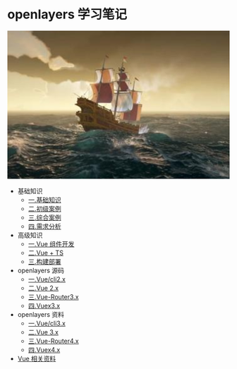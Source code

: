 # openlayers 学习笔记

![一.基础知识](./src/.vuepress/public/home.png)

- 基础知识
  - [一.基础知识](https://zhoubichuan.github.io/web-openlayer/base/engine/1.index.html)
  - [二.初级案例](https://zhoubichuan.github.io/web-openlayer/base/project/1.index.html)
  - [三.综合案例](https://zhoubichuan.github.io/web-openlayer/base/vue2.x/1.index.html)
  - [四.需求分析](https://zhoubichuan.github.io/web-openlayer/base/vue3.x/1.index.html)
- 高级知识
  - [一.Vue 组件开发](https://zhoubichuan.github.io/web-openlayer/senior/component/1.index.html)
  - [二.Vue + TS](https://zhoubichuan.github.io/web-openlayer/senior/typescript/1.index.html)
  - [三.构建部署](https://zhoubichuan.github.io/web-openlayer/senior/deploy/1.index.html)
- openlayers 源码
  - [一.Vue/cli2.x](https://zhoubichuan.github.io/web-openlayer/source/vue-cli2.x/1.index.html)
  - [二.Vue 2.x](https://zhoubichuan.github.io/web-openlayer/source/vue2.x/1.index.html)
  - [三.Vue-Router3.x](https://zhoubichuan.github.io/web-openlayer/source/vue-router3.x/1.index.html)
  - [四.Vuex3.x](https://zhoubichuan.github.io/web-openlayer/source/vuex3.x/1.index.html)
- openlayers 资料
  - [一.Vue/cli3.x](https://zhoubichuan.github.io/web-openlayer/source/vue-cli3.x/1.index.html)
  - [二.Vue 3.x](https://zhoubichuan.github.io/web-openlayer/source/vue3.x/1.index.html)
  - [三.Vue-Router4.x](https://zhoubichuan.github.io/web-openlayer/source/vue-router4.x/1.index.html)
  - [四.Vuex4.x](https://zhoubichuan.github.io/web-openlayer/source/vuex4.x/1.index.html)
- [Vue 相关资料](https://zhoubichuan.github.io/web-openlayer/source/vuex4.x/1.index.html)
